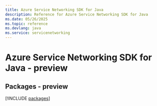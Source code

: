 ```yaml
---
title: Azure Service Networking SDK for Java
description: Reference for Azure Service Networking SDK for Java
ms.date: 05/26/2025
ms.topic: reference
ms.devlang: java
ms.service: servicenetworking
---
```

# Azure Service Networking SDK for Java - preview
## Packages - preview
[!INCLUDE [packages](service-networking-index.md)]